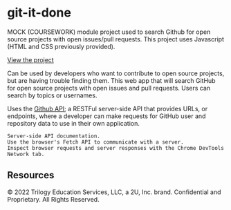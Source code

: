 # git-it-done

MOCK (COURSEWORK) module project used to search Github for open source projects with open issues/pull requests. This project uses Javascript (HTML and CSS previously provided).

[View the project](https://dieterichelizabeth.github.io/git-it-done/)

Can be used by developers who want to contribute to open source projects, but are having trouble finding them. This web app that will search GitHub for open source projects with open issues and pull requests. Users can search by topics or usernames.

Uses the [Github API](https://docs.github.com/en/rest); a RESTFul server-side API that provides URLs, or endpoints, where a developer can make requests for GitHub user and repository data to use in their own application.

```
Server-side API documentation.
Use the browser's Fetch API to communicate with a server.
Inspect browser requests and server responses with the Chrome DevTools Network tab.
```

## Resources

© 2022 Trilogy Education Services, LLC, a 2U, Inc. brand. Confidential and Proprietary. All Rights Reserved.
